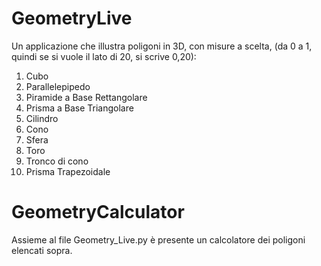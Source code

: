 # GeometryLive
Un applicazione che illustra poligoni in 3D, con misure a scelta, (da 0 a 1, quindi se si vuole il lato di 20, si scrive 0,20):
1. Cubo
2. Parallelepipedo
3. Piramide a Base Rettangolare
4. Prisma a Base Triangolare
5. Cilindro
6. Cono
7. Sfera
8. Toro
9. Tronco di cono
10. Prisma Trapezoidale

# GeometryCalculator
Assieme al file Geometry_Live.py è presente un calcolatore dei poligoni elencati sopra.
